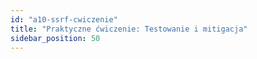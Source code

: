 ```yaml
---
id: "a10-ssrf-cwiczenie"
title: "Praktyczne ćwiczenie: Testowanie i mitigacja"
sidebar_position: 50
---
```

